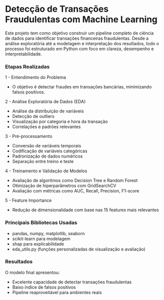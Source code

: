 # Detecção de Transações Fraudulentas com Machine Learning
Este projeto tem como objetivo construir um pipeline completo de ciência de dados para identificar transações financeiras fraudulentas. Desde a análise exploratória até a modelagem e interpretação dos resultados, todo o processo foi estruturado em Python com foco em clareza, desempenho e interpretabilidade.

### Etapas Realizadas
1 - Entendimento do Problema
- O objetivo é detectar fraudes em transações bancárias, minimizando falsos positivos.

2 - Análise Exploratória de Dados (EDA)
- Análise da distribuição de variáveis
- Detecção de outliers
- Visualização por categoria e hora da transação
- Correlações e padrões relevantes

3 - Pré-processamento
- Conversão de variáveis temporais
- Codificação de variáveis categóricas
- Padronização de dados numéricos
- Separação entre treino e teste

4 - Treinamento e Validação de Modelos
- Avaliação de algoritmos como Decision Tree e Random Forest
- Otimização de hiperparâmetros com GridSearchCV
- Avaliação com métricas como AUC, Recall, Precision, F1-score

5 - Feature Importance
- Redução de dimensionalidade com base nas 15 features mais relevantes

### Principais Bibliotecas Usadas
- pandas, numpy, matplotlib, seaborn
- scikit-learn para modelagem
- shap para explicabilidade
- eda_utils.py (funções personalizadas de visualização e avaliação)

### Resultados
O modelo final apresentou:
- Excelente capacidade de detectar transações fraudulentas
- Baixo índice de falsos positivos
- Pipeline reaproveitável para ambientes reais
